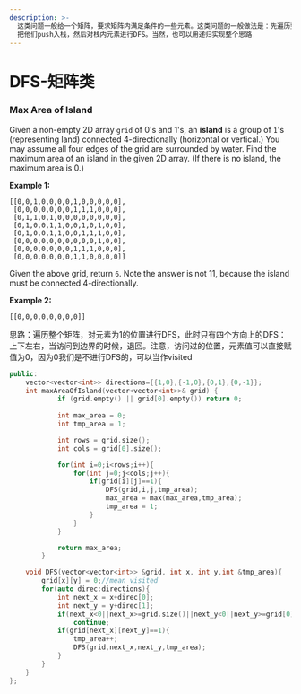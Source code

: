 ```yaml
---
description: >-
  这类问题一般给一个矩阵，要求矩阵内满足条件的一些元素。这类问题的一般做法是：先遍历整个矩阵，并找到要DFS的位置/元素，
  把他们push入栈，然后对栈内元素进行DFS。当然，也可以用递归实现整个思路
---
```


# DFS-矩阵类

### Max Area of Island

Given a non-empty 2D array `grid` of 0's and 1's, an **island** is a group of `1`'s \(representing land\) connected 4-directionally \(horizontal or vertical.\) You may assume all four edges of the grid are surrounded by water. Find the maximum area of an island in the given 2D array. \(If there is no island, the maximum area is 0.\)

**Example 1:**

```text
[[0,0,1,0,0,0,0,1,0,0,0,0,0],
 [0,0,0,0,0,0,0,1,1,1,0,0,0],
 [0,1,1,0,1,0,0,0,0,0,0,0,0],
 [0,1,0,0,1,1,0,0,1,0,1,0,0],
 [0,1,0,0,1,1,0,0,1,1,1,0,0],
 [0,0,0,0,0,0,0,0,0,0,1,0,0],
 [0,0,0,0,0,0,0,1,1,1,0,0,0],
 [0,0,0,0,0,0,0,1,1,0,0,0,0]]
```

Given the above grid, return `6`. Note the answer is not 11, because the island must be connected 4-directionally.

**Example 2:**

```text
[[0,0,0,0,0,0,0,0]]
```

思路：遍历整个矩阵，对元素为1的位置进行DFS，此时只有四个方向上的DFS：上下左右，当访问到边界的时候，退回。注意，访问过的位置，元素值可以直接赋值为0，因为0我们是不进行DFS的，可以当作visited

```cpp
public:
	vector<vector<int>> directions={{1,0},{-1,0},{0,1},{0,-1}};
    int maxAreaOfIsland(vector<vector<int>>& grid) {
    		if (grid.empty() || grid[0].empty()) return 0;
    		
    		int max_area = 0;
    		int tmp_area = 1;

    		int rows = grid.size();
    		int cols = grid[0].size();

    		for(int i=0;i<rows;i++){
    			for(int j=0;j<cols;j++){
    				if(grid[i][j]==1){
    					DFS(grid,i,j,tmp_area);
    					max_area = max(max_area,tmp_area);
    					tmp_area = 1;
    				}
    			}
    		}

    		return max_area;
    	}

    void DFS(vector<vector<int>> &grid, int x, int y,int &tmp_area){
    	grid[x][y] = 0;//mean visited
    	for(auto direc:directions){
    		int next_x = x+direc[0];
    		int next_y = y+direc[1];
    		if(next_x<0||next_x>=grid.size()||next_y<0||next_y>=grid[0].size())
    			continue;
    		if(grid[next_x][next_y]==1){
    			tmp_area++;
    			DFS(grid,next_x,next_y,tmp_area);
    		}
    	}
    }
};
```



